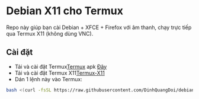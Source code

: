 # Debian X11 cho Termux

Repo này giúp bạn cài Debian + XFCE + Firefox với âm thanh,
chạy trực tiếp qua Termux X11 (không dùng VNC).

## Cài đặt
- Tải và cài đặt Termux[Termux](https://termux.com) apk [Đây](https://f-droid.org/repo/com.termux_118.apk)
- Tải và cài đặt Termux X11[Termux-X11](https://github.com/termux/termux-x11/releases)
- Dán 1 lệnh này vào Termux:

```bash
bash <(curl -fsSL https://raw.githubusercontent.com/DinhQuangDoi/debian-termux-x11/main/install.sh)
